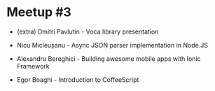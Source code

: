 # Meetup #3

- (extra) Dmitri Pavlutin - Voca library presentation

- Nicu Micleușanu - Async JSON parser implementation in Node.JS

- Alexandru Bereghici - Building awesome mobile apps with Ionic Framework

- Egor Boaghi - Introduction to CoffeeScript
